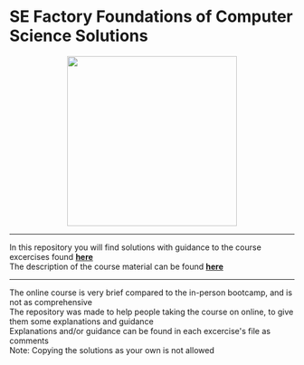 # SE Factory Foundations of Computer Science Solutions  
<p align="center">
  <img 
    width="300"
    height="300"
    src="https://images.squarespace-cdn.com/content/v1/5e4442200ffeee35974d1060/f4e4a30d-4b0d-4e5f-a2e8-4e2da9234088/SE-Grey-Icon-RGB-01+copy.png"
  >
</p>

---

In this repository you will find solutions with guidance to the course excercises found
**[here](https://www.udemy.com/course/sefactory-foundations-of-computer-science/)**  
The description of the course material can be found **[here](https://sefactory.io/fcs)**  

---  

The online course is very brief compared to the in-person bootcamp, and is not as comprehensive  
The repository was made to help people taking the course on online, to give them some explanations and guidance  
Explanations and/or guidance can be found in each excercise's file as comments  
Note: Copying the solutions as your own is not allowed
